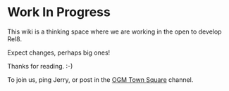 # Work In Progress

This wiki is a thinking space where we are working in the open to develop Rel8.

Expect changes, perhaps big ones!

Thanks for reading. :-)

To join us, ping Jerry, or post in the [OGM Town Square](https://chat.collectivesensecommons.org/agora/channels/ogm-calls) channel.